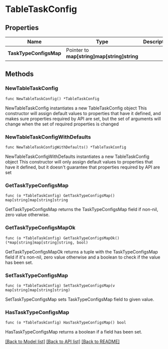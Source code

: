# TableTaskConfig

## Properties

Name | Type | Description | Notes
------------ | ------------- | ------------- | -------------
**TaskTypeConfigsMap** | Pointer to **map[string]map[string]string** |  | [optional] [readonly] 

## Methods

### NewTableTaskConfig

`func NewTableTaskConfig() *TableTaskConfig`

NewTableTaskConfig instantiates a new TableTaskConfig object
This constructor will assign default values to properties that have it defined,
and makes sure properties required by API are set, but the set of arguments
will change when the set of required properties is changed

### NewTableTaskConfigWithDefaults

`func NewTableTaskConfigWithDefaults() *TableTaskConfig`

NewTableTaskConfigWithDefaults instantiates a new TableTaskConfig object
This constructor will only assign default values to properties that have it defined,
but it doesn't guarantee that properties required by API are set

### GetTaskTypeConfigsMap

`func (o *TableTaskConfig) GetTaskTypeConfigsMap() map[string]map[string]string`

GetTaskTypeConfigsMap returns the TaskTypeConfigsMap field if non-nil, zero value otherwise.

### GetTaskTypeConfigsMapOk

`func (o *TableTaskConfig) GetTaskTypeConfigsMapOk() (*map[string]map[string]string, bool)`

GetTaskTypeConfigsMapOk returns a tuple with the TaskTypeConfigsMap field if it's non-nil, zero value otherwise
and a boolean to check if the value has been set.

### SetTaskTypeConfigsMap

`func (o *TableTaskConfig) SetTaskTypeConfigsMap(v map[string]map[string]string)`

SetTaskTypeConfigsMap sets TaskTypeConfigsMap field to given value.

### HasTaskTypeConfigsMap

`func (o *TableTaskConfig) HasTaskTypeConfigsMap() bool`

HasTaskTypeConfigsMap returns a boolean if a field has been set.


[[Back to Model list]](../README.md#documentation-for-models) [[Back to API list]](../README.md#documentation-for-api-endpoints) [[Back to README]](../README.md)


